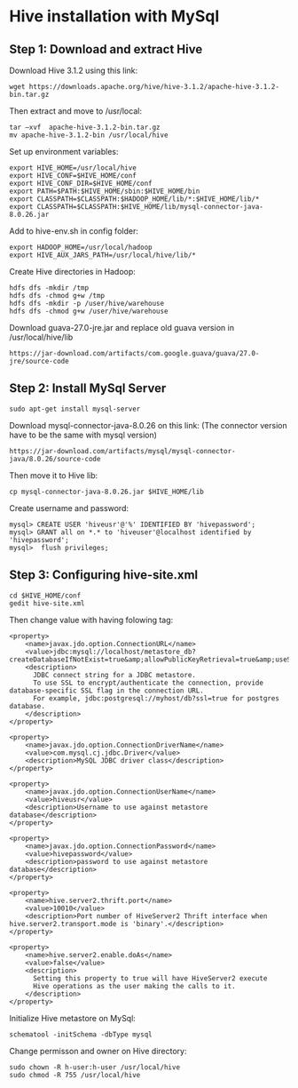 # Hive installation with MySql

## Step 1: Download and extract Hive
Download Hive 3.1.2 using this link: 
```
wget https://downloads.apache.org/hive/hive-3.1.2/apache-hive-3.1.2-bin.tar.gz
```
Then extract and move to /usr/local:
```
tar –xvf  apache-hive-3.1.2-bin.tar.gz
mv apache-hive-3.1.2-bin /usr/local/hive
```
Set up environment variables:
```
export HIVE_HOME=/usr/local/hive
export HIVE_CONF=$HIVE_HOME/conf
export HIVE_CONF_DIR=$HIVE_HOME/conf
export PATH=$PATH:$HIVE_HOME/sbin:$HIVE_HOME/bin
export CLASSPATH=$CLASSPATH:$HADOOP_HOME/lib/*:$HIVE_HOME/lib/*
export CLASSPATH=$CLASSPATH:$HIVE_HOME/lib/mysql-connector-java-8.0.26.jar
```
Add to hive-env.sh in config folder:
```
export HADOOP_HOME=/usr/local/hadoop
export HIVE_AUX_JARS_PATH=/usr/local/hive/lib/*
```
Create Hive directories in Hadoop:
```
hdfs dfs -mkdir /tmp
hdfs dfs -chmod g+w /tmp
hdfs dfs -mkdir -p /user/hive/warehouse
hdfs dfs -chmod g+w /user/hive/warehouse
```
Download guava-27.0-jre.jar and replace old guava version in /usr/local/hive/lib
```
https://jar-download.com/artifacts/com.google.guava/guava/27.0-jre/source-code
```
## Step 2: Install MySql Server
```
sudo apt-get install mysql-server
```
Download mysql-connector-java-8.0.26 on this link: (The connector version have to be the same with mysql version)
```
https://jar-download.com/artifacts/mysql/mysql-connector-java/8.0.26/source-code
```
Then move it to Hive lib:
```
cp mysql-connector-java-8.0.26.jar $HIVE_HOME/lib
```
Create username and password:
```
mysql> CREATE USER 'hiveusr'@'%' IDENTIFIED BY 'hivepassword'; 
mysql> GRANT all on *.* to 'hiveuser'@localhost identified by 'hivepassword';
mysql>  flush privileges;
```
## Step 3: Configuring hive-site.xml
```
cd $HIVE_HOME/conf
gedit hive-site.xml
```
Then change value with having folowing <name> tag:
```
<property>
    <name>javax.jdo.option.ConnectionURL</name>
    <value>jdbc:mysql://localhost/metastore_db?createDatabaseIfNotExist=true&amp;allowPublicKeyRetrieval=true&amp;useSSL=false</value>
    <description>
      JDBC connect string for a JDBC metastore.
      To use SSL to encrypt/authenticate the connection, provide database-specific SSL flag in the connection URL.
      For example, jdbc:postgresql://myhost/db?ssl=true for postgres database.
    </description>
</property>

<property>
    <name>javax.jdo.option.ConnectionDriverName</name>
    <value>com.mysql.cj.jdbc.Driver</value>
    <description>MySQL JDBC driver class</description>
</property>

<property>
    <name>javax.jdo.option.ConnectionUserName</name>
    <value>hiveusr</value>
    <description>Username to use against metastore database</description>
</property>

<property>
    <name>javax.jdo.option.ConnectionPassword</name>
    <value>hivepassword</value>
    <description>password to use against metastore database</description>
</property>

<property>
    <name>hive.server2.thrift.port</name>
    <value>10010</value>
    <description>Port number of HiveServer2 Thrift interface when hive.server2.transport.mode is 'binary'.</description>
</property>

<property>
    <name>hive.server2.enable.doAs</name>
    <value>false</value>
    <description>
      Setting this property to true will have HiveServer2 execute
      Hive operations as the user making the calls to it.
    </description>
</property>
```
Initialize Hive metastore on MySql:
```
schematool -initSchema -dbType mysql
```
Change permisson and owner on Hive directory:
```
sudo chown -R h-user:h-user /usr/local/hive
sudo chmod -R 755 /usr/local/hive
```

